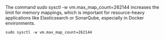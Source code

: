 
The command sudo sysctl -w vm.max_map_count=262144 increases the limit for memory mappings, which is important for resource-heavy applications like Elasticsearch or SonarQube, especially in Docker environments.

`sudo sysctl -w vm.max_map_count=262144`